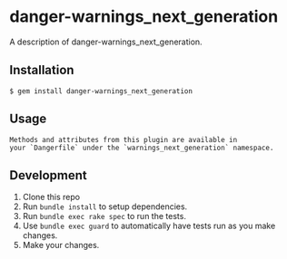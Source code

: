 # danger-warnings_next_generation

A description of danger-warnings_next_generation.

## Installation

    $ gem install danger-warnings_next_generation

## Usage

    Methods and attributes from this plugin are available in
    your `Dangerfile` under the `warnings_next_generation` namespace.

## Development

1. Clone this repo
2. Run `bundle install` to setup dependencies.
3. Run `bundle exec rake spec` to run the tests.
4. Use `bundle exec guard` to automatically have tests run as you make changes.
5. Make your changes.
